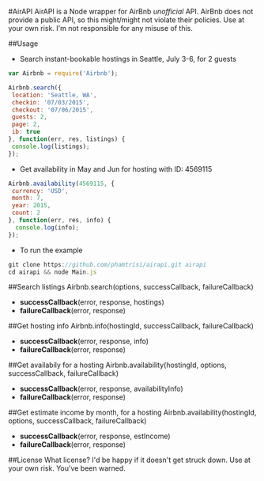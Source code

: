 #AirAPI
AirAPI is a Node wrapper for AirBnb *unofficial* API.
AirBnb does not provide a public API, so this might/might not violate their policies.
Use at your own risk. I'm not responsible for any misuse of this.

##Usage
- Search instant-bookable hostings in Seattle, July 3-6, for 2 guests
```javascript
var Airbnb = require('Airbnb');

Airbnb.search({
 location: 'Seattle, WA',
 checkin: '07/03/2015',
 checkout: '07/06/2015',
 guests: 2,
 page: 2,
 ib: true
}, function(err, res, listings) {
 console.log(listings);
});
```
- Get availability in May and Jun for hosting with ID: 4569115
```javascript
Airbnb.availability(4569115, {
 currency: 'USD',
 month: 7,
 year: 2015,
 count: 2
}, function(err, res, info) {
  console.log(info);
});
```
- To run the example
```javascript
git clone https://github.com/phamtrisi/airapi.git airapi
cd airapi && node Main.js
```

##Search listings
Airbnb.search(options, successCallback, failureCallback)
- **successCallback**(error, response, hostings)
- **failureCallback**(error, response)

##Get hosting info
Airbnb.info(hostingId, successCallback, failureCallback)
- **successCallback**(error, response, info)
- **failureCallback**(error, response)

##Get availabily for a hosting
Airbnb.availability(hostingId, options, successCallback, failureCallback)
- **successCallback**(error, response, availabilityInfo)
- **failureCallback**(error, response)

##Get estimate income by month, for a hosting
Airbnb.availability(hostingId, options, successCallback, failureCallback)
- **successCallback**(error, response, estIncome)
- **failureCallback**(error, response)

##License
What license? I'd be happy if it doesn't get struck down.
Use at your own risk. You've been warned.
